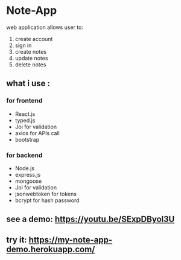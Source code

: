 # Note-App
web application allows user to:
1. create account
2. sign in
3. create notes
4. update notes
5. delete notes

## what i use : 
### for frontend
- React.js 
- typed.js
- Joi for validation
- axios for APIs call
- bootstrap
### for backend
- Node.js
- express.js
- mongoose
- Joi for validation
- jsonwebtoken for tokens
- bcrypt for hash password

## see a demo: https://youtu.be/SExpDByol3U 
## try it: https://my-note-app-demo.herokuapp.com/

